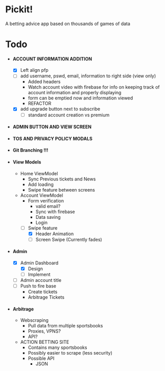 # Pickit!
A betting advice app based on thousands of games of data

# Todo

- #### ACCOUNT INFORMATION ADDITION
    - [x] Left align pfp
    - [ ] add username, pswd, email, information to right side (view only)
        - Added headers
        - Watch account video with firebase for info on keeping track of account information and properly displaying
        - form can be emptied now and information viewed
        - REFACTOR
    - [x]  add upgrade button next to subscribe
        - [ ] standard account creation vs premium

- #### ADMIN BUTTON AND VIEW SCREEN
- #### TOS AND PRIVACY POLICY MODALS

- #### Git Branching !!!

- #### View Models
    - Home ViewModel
        - Sync Previous tickets and News
        - Add loading
        - Swipe feature between screens
    - Account ViewModel
        - Form verification
            - valid email?
            - Sync with firebase
            - Data saving
            - Login
        - [ ] Swipe feature
            - [x] Header Animation 
            - [ ] Screen Swipe (Currently fades)

- #### Admin
    - [x] Admin Dashboard
        - [x] Design 
        - [ ] Implement
    - [ ] Admin account title
    - [ ] Push to fire base
        - Create tickets
        - Arbitrage Tickets

- #### Arbitrage
    - Webscraping
        - Pull data from multiple sportsbooks
        - Proxies, VPNS?
        - API?
    - ACTION BETTING SITE
        - Contains many sportsbooks
        - Possibly easier to scrape (less security)
        - Possible API
            - JSON


